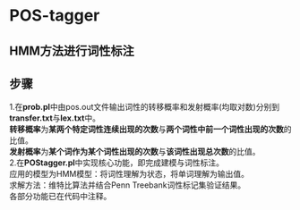 # POS-tagger
## HMM方法进行词性标注
## 步骤
1.在**prob.pl**中由pos.out文件输出词性的转移概率和发射概率(均取对数)分别到**transfer.txt**与**lex.txt**中。<br>**转移概率**为**某两个特定词性连续出现的次数**与**两个词性中前一个词性出现的次数**的比值。<br>**发射概率**为**某个词作为某个词性出现的次数**与**该词性出现总次数**的比值。<br>
2.在**POStagger.pl**中实现核心功能，即完成建模与词性标注。<br>应用的模型为HMM模型：将词性理解为状态，将单词理解为输出值。<br>求解方法：维特比算法并结合Penn Treebank词性标记集验证结果。<br>各部分功能已在代码中注释。
